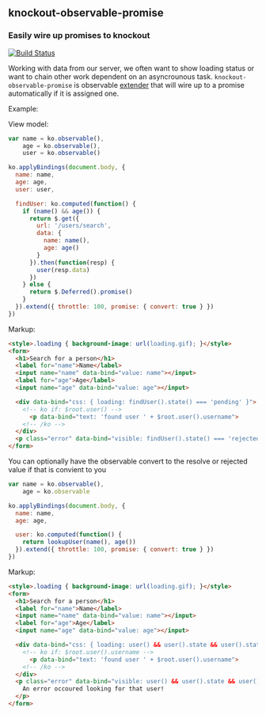 ## knockout-observable-promise
### Easily wire up promises to knockout

[![Build Status](https://secure.travis-ci.org/nathanboktae/mocha-phantomjs.png)](http://travis-ci.org/nathanboktae/mocha-phantomjs)

Working with data from our server, we often want to show loading status or want to chain other work dependent on an asyncrounous task. `knockout-observable-promise` is observable [extender](http://knockoutjs.com/documentation/extenders.html) that will wire up to a promise automatically if it is assigned one.

Example:

View model:

```javascript
var name = ko.observable(),
    age = ko.observable(),
    user = ko.observable()

ko.applyBindings(document.body, {
  name: name,
  age: age,
  user: user,

  findUser: ko.computed(function() {
    if (name() && age()) {
      return $.get({
        url: '/users/search', 
        data: {
          name: name(),
          age: age()
        }
      }).then(function(resp) {
        user(resp.data)
      })
    } else {
      return $.Deferred().promise()
    }
  }).extend({ throttle: 100, promise: { convert: true } })
})
```

Markup:

```html
<style>.loading { background-image: url(loading.gif); }</style>
<form>
  <h1>Search for a person</h1>
  <label for="name">Name</label>
  <input name="name" data-bind="value: name"></input>
  <label for="age">Age</label>
  <input name="age" data-bind="value: age"></input>

  <div data-bind="css: { loading: findUser().state() === 'pending' }">
    <!-- ko if: $root.user() -->
      <p data-bind="text: 'found user ' + $root.user().username">
    <!-- /ko -->
  </div>
  <p class="error" data-bind="visible: findUser().state() === 'rejected'">An error occoured looking for that user!</p>
</form>
```

You can optionally have the observable convert to the resolve or rejected value if that is convient to you


```javascript
var name = ko.observable(),
    age = ko.observable

ko.applyBindings(document.body, {
  name: name,
  age: age,

  user: ko.computed(function() {
    return lookupUser(name(), age())
  }).extend({ throttle: 100, promise: { convert: true } })
})
```

Markup:

```html
<style>.loading { background-image: url(loading.gif); }</style>
<form>
  <h1>Search for a person</h1>
  <label for="name">Name</label>
  <input name="name" data-bind="value: name"></input>
  <label for="age">Age</label>
  <input name="age" data-bind="value: age"></input>

  <div data-bind="css: { loading: user() && user().state && user().state() === 'pending' }">
    <!-- ko if: $root.user().username -->
      <p data-bind="text: 'found user ' + $root.user().username">
    <!-- /ko -->
  </div>
  <p class="error" data-bind="visible: user() && user().state && user().state() === 'rejected'">
    An error occoured looking for that user!
  </p>
</form>
```